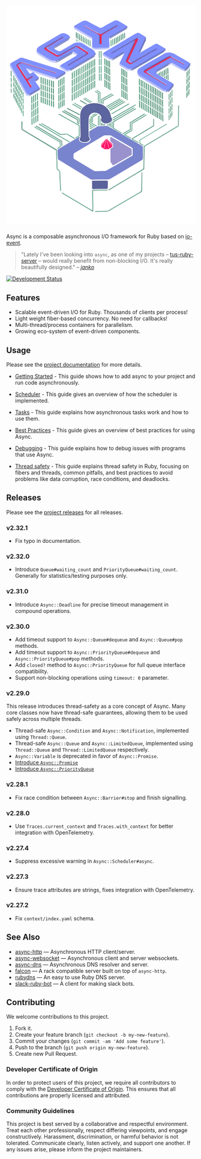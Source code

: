 # ![Async](assets/logo.webp)

Async is a composable asynchronous I/O framework for Ruby based on [io-event](https://github.com/socketry/io-event).

> "Lately I've been looking into `async`, as one of my projects –
> [tus-ruby-server](https://github.com/janko/tus-ruby-server) – would really benefit from non-blocking I/O. It's really
> beautifully designed." *– [janko](https://github.com/janko)*

[![Development Status](https://github.com/socketry/async/workflows/Test/badge.svg)](https://github.com/socketry/async/actions?workflow=Test)

## Features

  - Scalable event-driven I/O for Ruby. Thousands of clients per process\!
  - Light weight fiber-based concurrency. No need for callbacks\!
  - Multi-thread/process containers for parallelism.
  - Growing eco-system of event-driven components.

## Usage

Please see the [project documentation](https://socketry.github.io/async/) for more details.

  - [Getting Started](https://socketry.github.io/async/guides/getting-started/index) - This guide shows how to add async to your project and run code asynchronously.

  - [Scheduler](https://socketry.github.io/async/guides/scheduler/index) - This guide gives an overview of how the scheduler is implemented.

  - [Tasks](https://socketry.github.io/async/guides/tasks/index) - This guide explains how asynchronous tasks work and how to use them.

  - [Best Practices](https://socketry.github.io/async/guides/best-practices/index) - This guide gives an overview of best practices for using Async.

  - [Debugging](https://socketry.github.io/async/guides/debugging/index) - This guide explains how to debug issues with programs that use Async.

  - [Thread safety](https://socketry.github.io/async/guides/thread-safety/index) - This guide explains thread safety in Ruby, focusing on fibers and threads, common pitfalls, and best practices to avoid problems like data corruption, race conditions, and deadlocks.

## Releases

Please see the [project releases](https://socketry.github.io/async/releases/index) for all releases.

### v2.32.1

  - Fix typo in documentation.

### v2.32.0

  - Introduce `Queue#waiting_count` and `PriorityQueue#waiting_count`. Generally for statistics/testing purposes only.

### v2.31.0

  - Introduce `Async::Deadline` for precise timeout management in compound operations.

### v2.30.0

  - Add timeout support to `Async::Queue#dequeue` and `Async::Queue#pop` methods.
  - Add timeout support to `Async::PriorityQueue#dequeue` and `Async::PriorityQueue#pop` methods.
  - Add `closed?` method to `Async::PriorityQueue` for full queue interface compatibility.
  - Support non-blocking operations using `timeout: 0` parameter.

### v2.29.0

This release introduces thread-safety as a core concept of Async. Many core classes now have thread-safe guarantees, allowing them to be used safely across multiple threads.

  - Thread-safe `Async::Condition` and `Async::Notification`, implemented using `Thread::Queue`.
  - Thread-safe `Async::Queue` and `Async::LimitedQueue`, implemented using `Thread::Queue` and `Thread::LimitedQueue` respectively.
  - `Async::Variable` is deprecated in favor of `Async::Promise`.
  - [Introduce `Async::Promise`](https://socketry.github.io/async/releases/index#introduce-async::promise)
  - [Introduce `Async::PriorityQueue`](https://socketry.github.io/async/releases/index#introduce-async::priorityqueue)

### v2.28.1

  - Fix race condition between `Async::Barrier#stop` and finish signalling.

### v2.28.0

  - Use `Traces.current_context` and `Traces.with_context` for better integration with OpenTelemetry.

### v2.27.4

  - Suppress excessive warning in `Async::Scheduler#async`.

### v2.27.3

  - Ensure trace attributes are strings, fixes integration with OpenTelemetry.

### v2.27.2

  - Fix `context/index.yaml` schema.

## See Also

  - [async-http](https://github.com/socketry/async-http) — Asynchronous HTTP client/server.
  - [async-websocket](https://github.com/socketry/async-websocket) — Asynchronous client and server websockets.
  - [async-dns](https://github.com/socketry/async-dns) — Asynchronous DNS resolver and server.
  - [falcon](https://github.com/socketry/falcon) — A rack compatible server built on top of `async-http`.
  - [rubydns](https://github.com/ioquatix/rubydns) — An easy to use Ruby DNS server.
  - [slack-ruby-bot](https://github.com/slack-ruby/slack-ruby-bot) — A client for making slack bots.

## Contributing

We welcome contributions to this project.

1.  Fork it.
2.  Create your feature branch (`git checkout -b my-new-feature`).
3.  Commit your changes (`git commit -am 'Add some feature'`).
4.  Push to the branch (`git push origin my-new-feature`).
5.  Create new Pull Request.

### Developer Certificate of Origin

In order to protect users of this project, we require all contributors to comply with the [Developer Certificate of Origin](https://developercertificate.org/). This ensures that all contributions are properly licensed and attributed.

### Community Guidelines

This project is best served by a collaborative and respectful environment. Treat each other professionally, respect differing viewpoints, and engage constructively. Harassment, discrimination, or harmful behavior is not tolerated. Communicate clearly, listen actively, and support one another. If any issues arise, please inform the project maintainers.
